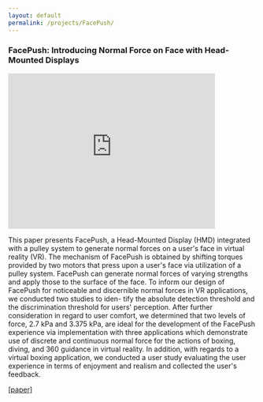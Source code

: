 ```yaml
---
layout: default
permalink: /projects/FacePush/
---
```


<h3>FacePush: Introducing Normal Force on Face with Head-Mounted Displays</h3>

<iframe width="420" height="315" src="https://www.youtube.com/watch?v=IPLVCdbvWyI" frameborder="0" allowfullscreen></iframe>

<p>
This paper presents FacePush, a Head-Mounted Display (HMD) integrated with a pulley system to generate normal forces on a user's face in virtual reality (VR). The mechanism of FacePush is obtained by shifting torques provided by two motors that press upon a user's face via utilization of a pulley system. FacePush can generate normal forces of varying strengths and apply those to the surface of the face. To inform our design of FacePush for noticeable and discernible normal forces in VR applications, we conducted two studies to iden- tify the absolute detection threshold and the discrimination threshold for users' perception. After further consideration in regard to user comfort, we determined that two levels of force, 2.7 kPa and 3.375 kPa, are ideal for the development of the FacePush experience via implementation with three applications which demonstrate use of discrete and continuous normal force for the actions of boxing, diving, and 360 guidance in virtual reality. In addition, with regards to a virtual boxing application, we conducted a user study evaluating the user experience in terms of enjoyment and realism and collected the user's feedback.
</p>

<a href="https://dl.acm.org/citation.cfm?id=3242588">
[paper]
</a>